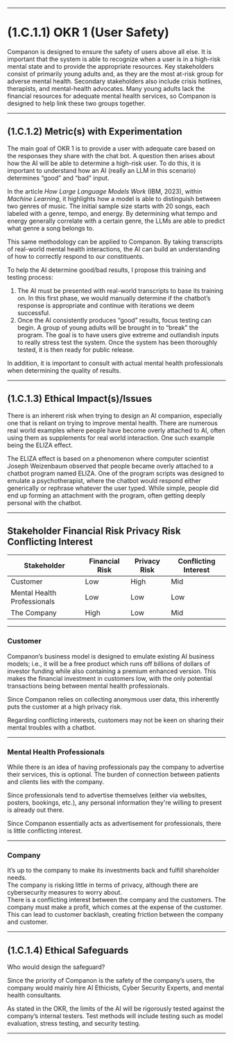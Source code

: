 

---

# (1.C.1.1) OKR 1 (User Safety)

Companon is designed to ensure the safety of users above all else. It is important that the system is able to recognize when a user is in a high-risk mental state and to provide the appropriate resources. Key stakeholders consist of primarily young adults and, as they are the most at-risk group for adverse mental health. Secondary stakeholders also include crisis hotlines, therapists, and mental-health advocates. Many young adults lack the financial resources for adequate mental health services, so Companon is designed to help link these two groups together.  

---

## (1.C.1.2) Metric(s) with Experimentation 

The main goal of OKR 1 is to provide a user with adequate care based on the responses they share with the chat bot. A question then arises about how the AI will be able to determine a high-risk user. To do this, it is important to understand how an AI (really an LLM in this scenario) determines “good” and “bad” input.  

In the article *How Large Language Models Work* (IBM, 2023), within *Machine Learning*, it highlights how a model is able to distinguish between two genres of music. The initial sample size starts with 20 songs, each labeled with a genre, tempo, and energy. By determining what tempo and energy generally correlate with a certain genre, the LLMs are able to predict what genre a song belongs to.  

This same methodology can be applied to Companon. By taking transcripts of real-world mental health interactions, the AI can build an understanding of how to correctly respond to our constituents.  

To help the AI determine good/bad results, I propose this training and testing process:

1. The AI must be presented with real-world transcripts to base its training on. In this first phase, we would manually determine if the chatbot’s response is appropriate and continue with iterations we deem successful.  
2. Once the AI consistently produces “good” results, focus testing can begin. A group of young adults will be brought in to “break” the program. The goal is to have users give extreme and outlandish inputs to really stress test the system. Once the system has been thoroughly tested, it is then ready for public release.  

In addition, it is important to consult with actual mental health professionals when determining the quality of results.  

---

## (1.C.1.3) Ethical Impact(s)/Issues 

There is an inherent risk when trying to design an AI companion, especially one that is reliant on trying to improve mental health. There are numerous real world examples where people have become overly attached to AI, often using them as supplements for real world interaction. One such example being the ELIZA effect.  

The ELIZA effect is based on a phenomenon where computer scientist Joseph Weizenbaum observed that people became overly attached to a chatbot program named ELIZA. One of the program scripts was designed to emulate a psychotherapist, where the chatbot would respond either generically or rephrase whatever the user typed. While simple, people did end up forming an attachment with the program, often getting deeply personal with the chatbot.  

---

## Stakeholder Financial Risk Privacy Risk Conflicting Interest

| Stakeholder | Financial Risk | Privacy Risk | Conflicting Interest |
|--------------|----------------|---------------|----------------------|
| Customer | Low | High | Mid |
| Mental Health Professionals | Low | Low | Low |
| The Company | High | Low | Mid |

---

### Customer

Companon’s business model is designed to emulate existing AI business models; i.e., it will be a free product which runs off billions of dollars of investor funding while also containing a premium enhanced version. This makes the financial investment in customers low, with the only potential transactions being between mental health professionals.  

Since Companon relies on collecting anonymous user data, this inherently puts the customer at a high privacy risk.  

Regarding conflicting interests, customers may not be keen on sharing their mental troubles with a chatbot.  

---

### Mental Health Professionals

While there is an idea of having professionals pay the company to advertise their services, this is optional. The burden of connection between patients and clients lies with the company.  

Since professionals tend to advertise themselves (either via websites, posters, bookings, etc.), any personal information they're willing to present is already out there.  

Since Companon essentially acts as advertisement for professionals, there is little conflicting interest.  

---

### Company

It’s up to the company to make its investments back and fulfill shareholder needs.  
The company is risking little in terms of privacy, although there are cybersecurity measures to worry about.  
There is a conflicting interest between the company and the customers. The company must make a profit, which comes at the expense of the customer. This can lead to customer backlash, creating friction between the company and customer.  

---

## (1.C.1.4) Ethical Safeguards 

Who would design the safeguard?  

Since the priority of Companon is the safety of the company’s users, the company would mainly hire AI Ethicists, Cyber Security Experts, and mental health consultants.  

As stated in the OKR, the limits of the AI will be rigorously tested against the company’s internal testers. Test methods will include testing such as model evaluation, stress testing, and security testing.  

---

